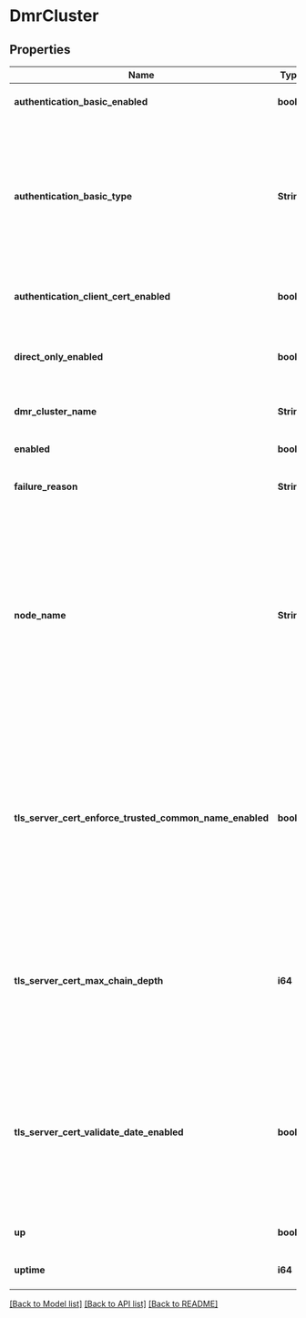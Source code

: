 # DmrCluster

## Properties
Name | Type | Description | Notes
------------ | ------------- | ------------- | -------------
**authentication_basic_enabled** | **bool** | Enable or disable basic authentication for Cluster Links. | [optional] [default to null]
**authentication_basic_type** | **String** | The type of basic authentication to use for Cluster Links. The allowed values and their meaning are:  &lt;pre&gt; \&quot;internal\&quot; - Use locally configured password. \&quot;none\&quot; - No authentication. &lt;/pre&gt;  | [optional] [default to null]
**authentication_client_cert_enabled** | **bool** | Enable or disable client certificate authentication for Cluster Links. | [optional] [default to null]
**direct_only_enabled** | **bool** | Enable or disable direct messaging only. Guaranteed messages will not be transmitted through the cluster. | [optional] [default to null]
**dmr_cluster_name** | **String** | The name of the Cluster. | [optional] [default to null]
**enabled** | **bool** | Enable or disable the Cluster. | [optional] [default to null]
**failure_reason** | **String** | The failure reason for the Cluster being down. | [optional] [default to null]
**node_name** | **String** | The name of this node in the Cluster. This is the name that this broker (or redundant group of brokers) is know by to other nodes in the Cluster. The name is chosen automatically to be either this broker&#39;s Router Name or Mate Router Name, depending on which Active Standby Role (primary or backup) this broker plays in its redundancy group. | [optional] [default to null]
**tls_server_cert_enforce_trusted_common_name_enabled** | **bool** | Enable or disable the enforcing of the common name provided by the remote broker against the list of trusted common names configured for the Link. If enabled, the certificate&#39;s common name must match one of the trusted common names for the Link to be accepted. | [optional] [default to null]
**tls_server_cert_max_chain_depth** | **i64** | The maximum allowed depth of a certificate chain. The depth of a chain is defined as the number of signing CA certificates that are present in the chain back to a trusted self-signed root CA certificate. | [optional] [default to null]
**tls_server_cert_validate_date_enabled** | **bool** | Enable or disable the validation of the \&quot;Not Before\&quot; and \&quot;Not After\&quot; validity dates in the certificate. When disabled, the certificate is accepted even if the certificate is not valid based on these dates. | [optional] [default to null]
**up** | **bool** | Indicates whether the Cluster is operationally up. | [optional] [default to null]
**uptime** | **i64** | The amount of time in seconds since the Cluster was up. | [optional] [default to null]

[[Back to Model list]](../README.md#documentation-for-models) [[Back to API list]](../README.md#documentation-for-api-endpoints) [[Back to README]](../README.md)


